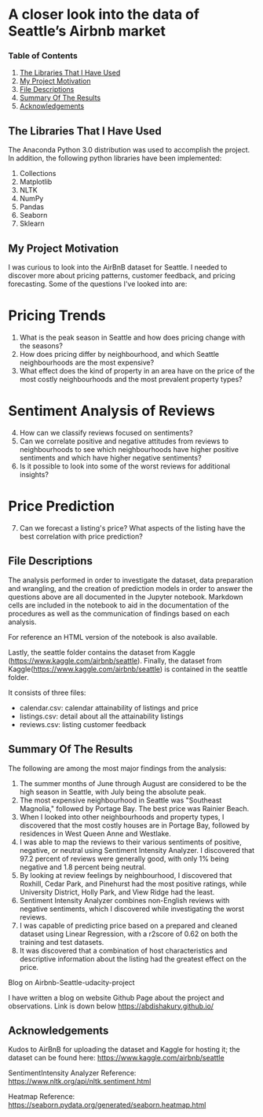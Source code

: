 # A closer look into the data of Seattle’s Airbnb market


### Table of Contents

1. [The Libraries That I Have Used](#libraries)
2. [My Project Motivation](#motivation)
3. [File Descriptions](#files)
4. [Summary Of The Results](#results)
5. [Acknowledgements](#acknowledgements)

## The Libraries That I Have Used <a name="libraries"></a>

The Anaconda Python 3.0 distribution was used to accomplish the project. In addition, the following python libraries have been implemented: 

1. Collections
2. Matplotlib 
3. NLTK
4. NumPy
5. Pandas
6. Seaborn
7. Sklearn

## My Project Motivation<a name="motivation"></a>

I was curious to look into the AirBnB dataset for Seattle. I needed to discover more about pricing patterns, customer feedback, and pricing forecasting. Some of the questions I've looked into are: 

# Pricing Trends

1. What is the peak season in Seattle and how does pricing change with the seasons?
2. How does pricing differ by neighbourhood, and which Seattle neighbourhoods are the most expensive?
3. What effect does the kind of property in an area have on the price of the most costly neighbourhoods and the most prevalent property types? 

# Sentiment Analysis of Reviews

4. How can we classify reviews focused on sentiments?
5. Can we correlate positive and negative attitudes from reviews to neighbourhoods to see which neighbourhoods have higher positive sentiments and which have higher negative sentiments?
6. Is it possible to look into some of the worst reviews for additional insights?

# Price Prediction
7. Can we forecast a listing's price? What aspects of the listing have the best correlation with price prediction?


## File Descriptions <a name="files"></a>

The analysis performed in order to investigate the dataset, data preparation and wrangling, and the creation of prediction models in order to answer the questions above are all documented in the Jupyter notebook. Markdown cells are included in the notebook to aid in the documentation of the procedures as well as the communication of findings based on each analysis. 

For reference an HTML version of the notebook is also available.

Lastly, the seattle folder contains the dataset from Kaggle (https://www.kaggle.com/airbnb/seattle).
Finally, the dataset from Kaggle(https://www.kaggle.com/airbnb/seattle) is contained in the seattle folder.
 
It consists of three files: 
- calendar.csv: calendar attainability of listings and price
- listings.csv: detail about all the attainability listings
- reviews.csv: listing customer feedback

## Summary Of The Results<a name="results"></a>

The following are among the most major findings from the analysis:

1. The summer months of June through August are considered to be the high season in Seattle, with July being the absolute peak. 
2. The most expensive neighbourhood in Seattle was "Southeast Magnolia," followed by Portage Bay. The best price was Rainier Beach.
3. When I looked into other neighbourhoods and property types, I discovered that the most costly houses are in Portage Bay, followed by residences in West Queen Anne and Westlake. 
4. I was able to map the reviews to their various sentiments of positive, negative, or neutral using Sentiment Intensity Analyzer. I discovered that 97.2 percent of reviews were generally good, with only 1% being negative and 1.8 percent being neutral.
5. By looking at review feelings by neighbourhood, I discovered that Roxhill, Cedar Park, and Pinehurst had the most positive ratings, while University District, Holly Park, and View Ridge had the least.
6. Sentiment Intensity Analyzer combines non-English reviews with negative sentiments, which I discovered while investigating the worst reviews. 
7. I was capable of predicting price based on a prepared and cleaned dataset using Linear Regression, with a r2score of 0.62 on both the training and test datasets.
8. It was discovered that a combination of host characteristics and descriptive information about the listing had the greatest effect on the price.

Blog on Airbnb-Seattle-udacity-project

I have written a blog on website Github Page about the project and observations. Link is down below https://abdishakury.github.io/


## Acknowledgements<a name="acknowledgements"></a>

Kudos to AirBnB for uploading the dataset and Kaggle for hosting it; the dataset can be found here: https://www.kaggle.com/airbnb/seattle

SentimentIntensity Analyzer Reference: https://www.nltk.org/api/nltk.sentiment.html

Heatmap Reference: https://seaborn.pydata.org/generated/seaborn.heatmap.html

